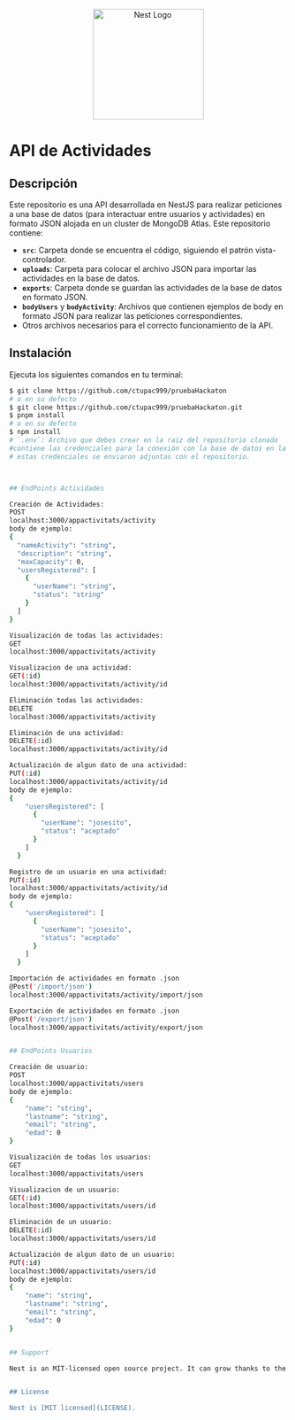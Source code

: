 <p align="center">
  <a href="http://nestjs.com/" target="blank">
    <img src="https://nestjs.com/img/logo-small.svg" width="200" alt="Nest Logo" />
  </a>
</p>

# API de Actividades

## Descripción

Este repositorio es una API desarrollada en NestJS para realizar peticiones a una base de datos (para interactuar entre usuarios y actividades) en formato JSON alojada en un cluster de MongoDB Atlas. Este repositorio contiene:

- **`src`**: Carpeta donde se encuentra el código, siguiendo el patrón vista-controlador.
- **`uploads`**: Carpeta para colocar el archivo JSON para importar las actividades en la base de datos.
- **`exports`**: Carpeta donde se guardan las actividades de la base de datos en formato JSON.
- **`bodyUsers`** y **`bodyActivity`**: Archivos que contienen ejemplos de body en formato JSON para realizar las peticiones correspondientes.
- Otros archivos necesarios para el correcto funcionamiento de la API.

## Instalación

Ejecuta los siguientes comandos en tu terminal:

```bash
$ git clone https://github.com/ctupac999/pruebaHackaton
# o en su defecto
$ git clone https://github.com/ctupac999/pruebaHackaton.git
$ pnpm install
# o en su defecto
$ npm install
# `.env`: Archivo que debes crear en la raiz del repositorio clonado 
#contiene las credenciales para la conexión con la base de datos en la nube de MongoDB Atlas
# estas credenciales se enviaron adjuntas con el repositorio.



## EndPoints Actividades

Creación de Actividades:
POST
localhost:3000/appactivitats/activity
body de ejemplo:
{
  "nameActivity": "string",
  "description": "string",
  "maxCapacity": 0,
  "usersRegistered": [
    {
      "userName": "string",
      "status": "string"
    }
  ]
}

Visualización de todas las actividades:
GET
localhost:3000/appactivitats/activity

Visualizacion de una actividad:
GET(:id)
localhost:3000/appactivitats/activity/id

Eliminación todas las actividades:
DELETE
localhost:3000/appactivitats/activity

Eliminación de una actividad:
DELETE(:id)
localhost:3000/appactivitats/activity/id

Actualización de algun dato de una actividad:
PUT(:id)
localhost:3000/appactivitats/activity/id
body de ejemplo:
{
    "usersRegistered": [
      {
        "userName": "josesito",
        "status": "aceptado"
      }
    ]
  }

Registro de un usuario en una actividad:
PUT(:id)
localhost:3000/appactivitats/activity/id
body de ejemplo:
{
    "usersRegistered": [
      {
        "userName": "josesito",
        "status": "aceptado"
      }
    ]
  }

Importación de actividades en formato .json
@Post('/import/json')
localhost:3000/appactivitats/activity/import/json

Exportación de actividades en formato .json
@Post('/export/json')
localhost:3000/appactivitats/activity/export/json


## EndPoints Usuarios

Creación de usuario:
POST
localhost:3000/appactivitats/users
body de ejemplo:
{
    "name": "string",
    "lastname": "string",
    "email": "string",
    "edad": 0
}

Visualización de todas los usuarios:
GET
localhost:3000/appactivitats/users

Visualizacion de un usuario:
GET(:id)
localhost:3000/appactivitats/users/id

Eliminación de un usuario:
DELETE(:id)
localhost:3000/appactivitats/users/id

Actualización de algun dato de un usuario:
PUT(:id)
localhost:3000/appactivitats/users/id
body de ejemplo:
{
    "name": "string",
    "lastname": "string",
    "email": "string",
    "edad": 0
}


## Support

Nest is an MIT-licensed open source project. It can grow thanks to the sponsors and support by the amazing backers. If you'd like to join them, please [read more here](https://docs.nestjs.com/support).


## License

Nest is [MIT licensed](LICENSE).
